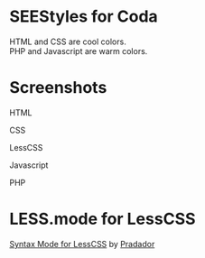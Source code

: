 # SEEStyles for Coda

HTML and CSS are cool colors.  
PHP and Javascript are warm colors.  

# Screenshots

HTML  

CSS  

LessCSS  

Javascript  

PHP  


# LESS.mode for LessCSS

[Syntax Mode for LessCSS](http://groups.google.com/group/coda-users/browse_thread/thread/b3327b0cb893e439) by [Pradador](https://github.com/pradador)
